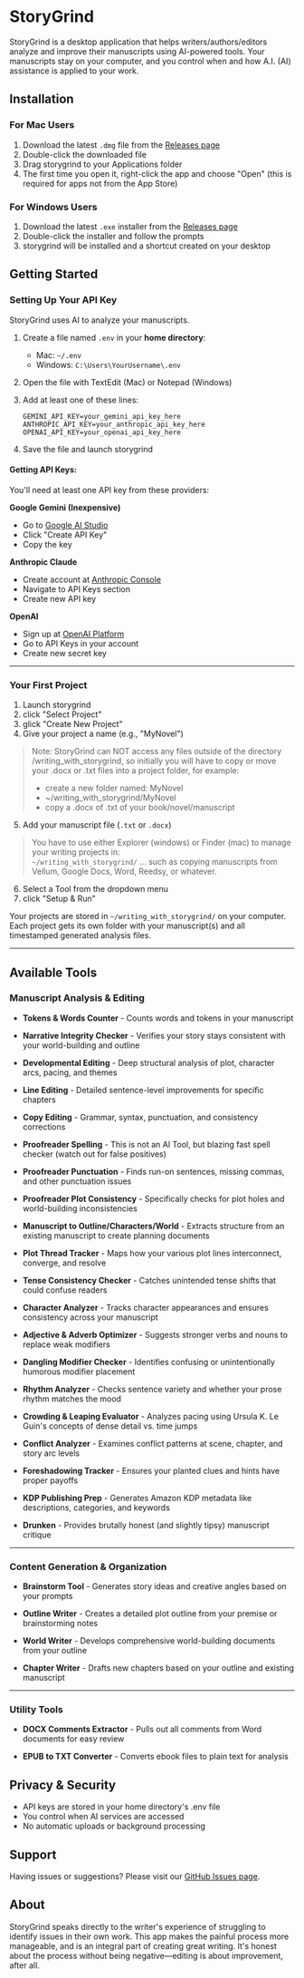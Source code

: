 # StoryGrind

StoryGrind is a desktop application that helps writers/authors/editors analyze and improve their manuscripts using AI-powered tools. Your manuscripts stay on your computer, and you control when and how A.I. (AI) assistance is applied to your work.

## Installation

### For Mac Users
1. Download the latest `.dmg` file from the [Releases page](https://github.com/cleesmith/storygrind/releases)
2. Double-click the downloaded file
3. Drag storygrind to your Applications folder
4. The first time you open it, right-click the app and choose "Open" (this is required for apps not from the App Store)

### For Windows Users  
1. Download the latest `.exe` installer from the [Releases page](https://github.com/cleesmith/storygrind/releases)
2. Double-click the installer and follow the prompts
3. storygrind will be installed and a shortcut created on your desktop

## Getting Started

### Setting Up Your API Key

StoryGrind uses AI to analyze your manuscripts.

1. Create a file named `.env` in your **home directory**:
   - Mac: `~/.env`
   - Windows: `C:\Users\YourUsername\.env`

2. Open the file with TextEdit (Mac) or Notepad (Windows)

3. Add at least one of these lines:
   ```
   GEMINI_API_KEY=your_gemini_api_key_here
   ANTHROPIC_API_KEY=your_anthropic_api_key_here
   OPENAI_API_KEY=your_openai_api_key_here
   ```

4. Save the file and launch storygrind

#### Getting API Keys:

You'll need at least one API key from these providers:

**Google Gemini (Inexpensive)**
- Go to [Google AI Studio](https://aistudio.google.com/app/apikey)
- Click "Create API Key"
- Copy the key

**Anthropic Claude**
- Create account at [Anthropic Console](https://console.anthropic.com/)
- Navigate to API Keys section
- Create new API key

**OpenAI**
- Sign up at [OpenAI Platform](https://platform.openai.com/)
- Go to API Keys in your account
- Create new secret key

---

### Your First Project

1. Launch storygrind
2. click "Select Project"
2. glick "Create New Project" 
3. Give your project a name (e.g., "MyNovel")

> Note: 
> StoryGrind can NOT access any files outside of the directory
> /writing_with_storygrind, so initially you will have to copy or 
> move your .docx or .txt files into a project folder, for example:
> - create a new folder named: MyNovel
> - ~/writing_with_storygrind/MyNovel
> - copy a .docx of .txt of your book/novel/manuscript

5. Add your manuscript file (`.txt` or `.docx`)
> You have to use either Explorer (windows) or Finder (mac) to manage your writing projects in:  
> `~/writing_with_storygrind/` 
> ... such as copying manuscripts from Vellum, Google Docs, Word, Reedsy, or whatever.

6. Select a Tool from the dropdown menu
7. click "Setup & Run"

Your projects are stored in `~/writing_with_storygrind/` on your computer. 
Each project gets its own folder with your manuscript(s) and all 
timestamped generated analysis files.

---

## Available Tools

### Manuscript Analysis & Editing

* **Tokens & Words Counter** - Counts words and tokens in your manuscript

* **Narrative Integrity Checker** - Verifies your story stays consistent with your world-building and outline

* **Developmental Editing** - Deep structural analysis of plot, character arcs, pacing, and themes

* **Line Editing** - Detailed sentence-level improvements for specific chapters

* **Copy Editing** - Grammar, syntax, punctuation, and consistency corrections

* **Proofreader Spelling** - This is not an AI Tool, but blazing fast spell checker (watch out for false positives)

* **Proofreader Punctuation** - Finds run-on sentences, missing commas, and other punctuation issues

* **Proofreader Plot Consistency** - Specifically checks for plot holes and world-building inconsistencies

* **Manuscript to Outline/Characters/World** - Extracts structure from an existing manuscript to create planning documents

* **Plot Thread Tracker** - Maps how your various plot lines interconnect, converge, and resolve

* **Tense Consistency Checker** - Catches unintended tense shifts that could confuse readers

* **Character Analyzer** - Tracks character appearances and ensures consistency across your manuscript

* **Adjective & Adverb Optimizer** - Suggests stronger verbs and nouns to replace weak modifiers

* **Dangling Modifier Checker** - Identifies confusing or unintentionally humorous modifier placement

* **Rhythm Analyzer** - Checks sentence variety and whether your prose rhythm matches the mood

* **Crowding & Leaping Evaluator** - Analyzes pacing using Ursula K. Le Guin's concepts of dense detail vs. time jumps

* **Conflict Analyzer** - Examines conflict patterns at scene, chapter, and story arc levels

* **Foreshadowing Tracker** - Ensures your planted clues and hints have proper payoffs

* **KDP Publishing Prep** - Generates Amazon KDP metadata like descriptions, categories, and keywords

* **Drunken** - Provides brutally honest (and slightly tipsy) manuscript critique

---

### Content Generation & Organization

* **Brainstorm Tool** - Generates story ideas and creative angles based on your prompts

* **Outline Writer** - Creates a detailed plot outline from your premise or brainstorming notes

* **World Writer** - Develops comprehensive world-building documents from your outline

* **Chapter Writer** - Drafts new chapters based on your outline and existing manuscript

---

### Utility Tools

* **DOCX Comments Extractor** - Pulls out all comments from Word documents for easy review

* **EPUB to TXT Converter** - Converts ebook files to plain text for analysis

## Privacy & Security

- API keys are stored in your home directory's .env file
- You control when AI services are accessed
- No automatic uploads or background processing

## Support

Having issues or suggestions? Please visit our [GitHub Issues page](https://github.com/cleesmith/storygrind/issues).

## About

StoryGrind speaks directly to the writer's experience of struggling to identify issues in their own work. This app makes the painful process more manageable, and is an integral part of creating great writing. It's honest about the process without being negative—editing is about improvement, after all.
